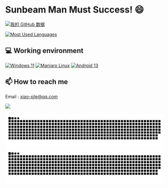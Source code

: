 #       Sunbeam Man Must Success!  😄
[![我的 GitHub 数据](https://github-readme-stats.vercel.app/api?username=xjl12&show_icons=true&count_private=true&bg_color=130,0a8f08,2baf2b&title_color=fff&text_color=fff&icon_color=fff)](https://github.com/anuraghazra/github-readme-stats)

[![Most Used Languages](https://github-readme-stats.vercel.app/api/top-langs/?username=xjl12)](https://github.com/anuraghazra/github-readme-stats)

## 💻 Working environment
[![Windows 11](https://img.shields.io/badge/Windows%2011-00adef?style=flat-square&logo=windows&logoColor=ffffff)](https://www.microsoft.com/windows11)
[![Manjaro Linux](https://img.shields.io/badge/Manjaro%20Linux-35bfa4?style=flat-square&logo=manjaro&logoColor=ffffff)](https://manjaro.org/)
[![Android 13](https://img.shields.io/badge/Android%2013-3ddc84?style=flat-square&logo=android&logoColor=ffffff)](https://www.android.com/android-12/)

## 📫 How to reach me

Email : xiao-xjle@qq.com

[![](https://komarev.com/ghpvc/?username=xjl12x&style=flat-square)](https://github.com/xjl12)


![github contribution grid snake animation](https://github.com/xjl12/xjl12/raw/output/github-contribution-grid-snake-dark.svg#gh-dark-mode-only)![github contribution grid snake animation](https://github.com/xjl12/xjl12/raw/output/github-contribution-grid-snake.svg#gh-light-mode-only)

<!--
**xjl12/xjl12** is a ✨ _special_ ✨ repository because its `README.md` (this file) appears on your GitHub profile.

Here are some ideas to get you started:

- 🔭 I’m currently working on ...
- 🌱 I’m currently learning ...
- 👯 I’m looking to collaborate on ...
- 🤔 I’m looking for help with ...
- 💬 Ask me about ...
- 📫 How to reach me: ...
- 😄 Pronouns: ...
- ⚡ Fun fact: ...
-->
